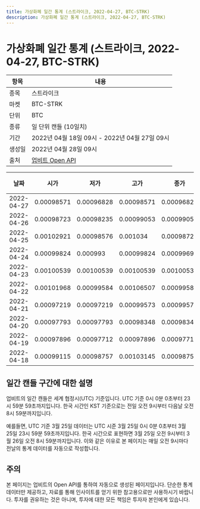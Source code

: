 ```yaml
---
title: 가상화폐 일간 통계 (스트라이크, 2022-04-27, BTC-STRK)
description: 가상화폐 일간 통계 (스트라이크, 2022-04-27, BTC-STRK)
---
```



가상화폐 일간 통계 (스트라이크, 2022-04-27, BTC-STRK)
===

|항목|내용|
|--|--|
|종목|스트라이크|
|마켓|BTC-STRK|
|단위|BTC|
|종류|일 단위 캔들 (10일치)|
|기간|2022년 04월 18일 09시 - 2022년 04월 27일 09시|
|생성일|2022년 04월 28일 09시|
|출처|[업비트 Open API](https://docs.upbit.com)|


|날짜|시가|저가|고가|종가|비고|
|--|--|--|--|--|--|
|2022-04-27|0.00098571|0.00096828|0.00098571|0.00096828|    |
|2022-04-26|0.00098723|0.00098235|0.00099053|0.00099053|    |
|2022-04-25|0.00102921|0.00098576|0.001034|0.00098721|    |
|2022-04-24|0.00099824|0.000993|0.00099824|0.00099695|    |
|2022-04-23|0.00100539|0.00100539|0.00100539|0.00100539|    |
|2022-04-22|0.00101968|0.00099584|0.00106507|0.00099584|    |
|2022-04-21|0.00097219|0.00097219|0.00099573|0.00099573|    |
|2022-04-20|0.00097793|0.00097793|0.00098348|0.00098348|    |
|2022-04-19|0.00097896|0.00097712|0.00097896|0.00097712|    |
|2022-04-18|0.00099115|0.00098757|0.00103145|0.00098757|    |


일간 캔들 구간에 대한 설명
---


업비트의 일간 캔들은 세계 협정시(UTC) 기준입니다. 
UTC 기준 0시 0분 0초부터 23시 59분 59초까지입니다. 
한국 시간인 KST 기준으로는 전일 오전 9시부터 다음날 오전 8시 59분까지입니다. 


예를들면, UTC 기준 3월 25일 데이터는 UTC 시준 3월 25일 0시 0분 0초부터 3월 25일 23시 59분 59초까지입니다. 
한국 시간으로 표현하면 3월 25일 오전 9시부터 3월 26일 오전 8시 59분까지입니다. 
이와 같은 이유로 본 페이지는 매일 오전 9시마다 전날의 통계 데이터를 자동으로 작성합니다. 


주의
---


본 페이지는 업비트의 Open API를 통하여 자동으로 생성된 페이지입니다. 
단순한 통계 데이터만 제공하고, 자료를 통해 인사이트를 얻기 위한 참고용으로만 사용하시기 바랍니다. 
투자를 권유하는 것은 아니며, 투자에 대한 모든 책임은 투자자 본인에게 있습니다. 
